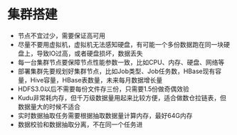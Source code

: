 # 集群搭建

* 节点不宜过少，需要保证高可用
* 尽量不要用虚拟机，虚拟机无法感知硬盘，有可能一个多份数据跑在同一块硬盘上，导致IO过高，或者硬盘损坏，数据丢失
* 每一台集群节点要保障节点性能参数一致，比如CPU、内存、硬盘、网络等
* 部署集群先要规划好集群节点，比如Job类型、Job任务数，HBase现有容量，Hive容量，HBase表数量，未来每月数据增长量
* HDFS3.0以后不需要每份文件存三份，只需要1.5份做奇偶效验
* Kudu非常耗内存，但千万级数据量用起来比较方便，适合做数仓拉链表，但数据量大的时候不适合
* 实时数据抽取任务需要根据抽取数据量计算内存，最好64G内存
* 数据校验和数据抽取分离，不在同一个任务进
